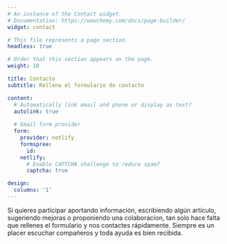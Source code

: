 ```yaml
---
# An instance of the Contact widget.
# Documentation: https://wowchemy.com/docs/page-builder/
widget: contact

# This file represents a page section.
headless: true

# Order that this section appears on the page.
weight: 10

title: Contacto
subtitle: Rellena el formulario de contacto

content:
  # Automatically link email and phone or display as text?
  autolink: true
  
  # Email form provider
  form:
    provider: netlify
    formspree:
      id:
    netlify:
      # Enable CAPTCHA challenge to reduce spam?
      captcha: true

design:
  columns: '1'
---
```


Si quieres participar aportando información, escribiendo algún artículo, sugeriendo mejoras o proponiendo una colaboracion, tan solo hace falta que rellenes el formulario y nos contactes rápidamente. Siempre es un placer escuchar compañeros y toda ayuda es bien recibida.